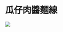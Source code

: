 # 瓜仔肉醬麵線

![](https://lh3.googleusercontent.com/vEdweaA3VKiIPkAsqOZQrQy5mxUfiKNQOZo4J_Q3DG3ItGoYf23boKxf_u9dmIb_77oUCSpoI5p1H_KplrfLNahsGjxdVT0rR1Dsz3ySYZT9nKZGoSn30ODFRcFpbWkAviwnx_rtM5fivODmlHNz9duA7MKF3up2EiMBoo2BzsXBm0u_pYGXRfVhb2-UaiOZ1TuemAmwrOUqDxvkY4ylVm8O4U_DL_JSU5QvsN_DkEwZf34VTRgp3DDBkFKEO5uokH0CnctPqxriNzefzpHG_fY7w6EemU-tiyTSmJxobm6jdmASgk6OOLoceDPfvmBNiIG1DCGtVYu9WUJwVmld2Tp07EydtW1b945DZ5By8Yoq6hHKNv-aLRmZQgGxg_AJxNVvOIOYOR4JIZIzcitwMZtiuR8XCFxn1y3Mw2FUW11tdJW_DIPzGq-YrjHaGvZVayKbLm4YmgibeQNhONHs8fhuJ8twSSeB_TFatauZy-6uapPD8UPVdQFJIAPy2nurvhndqP7jakFhrQe5dkXXf5igBIAaisT2IoRgYspXuA5C8ruN7DG5Ula5usxyB93aOgvT5vpmUwwi7Sr-xlwZ_HnWmJJeg57mIlhNsFUOzF8=w1902-h1426-no)